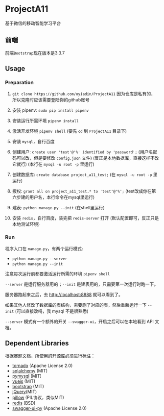 # ProjectA11

基于微信的移动智能学习平台

## 前端

前端`Bootstrap`现在版本是3.3.7

## Usage

### Preparation

1. `git clone https://github.com/oyiadin/ProjectA11` 因为仓库是私有的，所以克隆时应该需要登陆你的github账号

2. 安装 pipenv: `sudo pip install pipenv`

3. 安装运行所需环境 `pipenv install`

4. 激活开发环境 `pipenv shell` (要先 `cd` 到 `ProjectA11` 目录下)

5. 安装 `mysql`，自行百度

6. 创建用户: `create user 'test'@'%' identified by 'password';` (用户名密码可以改，但是要修改 `config.json` 文件) (反正是本地数据库，直接这样不改它就行) (本行在 `mysql -u root -p` 里运行)

7. 创建数据库: `create database project_a11_test;` (在 `mysql -u root -p` 里运行)

8. 授权: `grant all on project_a11_test.* to 'test'@'%';` (test改成你在第六步建的用户名，本行命令在mysql里运行)

9. 建表: `python manage.py --init` (在shell里运行)

10. 安装 `redis`，自行百度，装完把 `redis-server` 打开 (默认配置即可，反正只是本地测试环境)


### Run

程序入口在 `manage.py`，有两个运行模式:

* `python manage.py --server`
* `python manage.py --init`

注意每次运行前都要激活运行所需的环境 `pipenv shell`

`--server` 是运行服务器用的；`--init` 是建表用的，只需要第一次运行时跑一下。

服务器跑起来之后，去 [http://localhost:8888](http://localhost:8888) 就可以看到了。

如果其他人修改了数据库的表结构，需要删了对应的表，然后重新运行一下 `--init` (可以直接改吗，我 mysql 不是很熟悉)

`--server` 模式有一个额外的开关 `--swagger-ui`，开启之后可以在本地看到 API 文档。

## Dependent Libraries

根据赛题文档，所使用的开源库必须进行标注：

* [tornado](https://github.com/tornadoweb/tornado/blob/master/LICENSE) (Apache License 2.0)
* [sqlalchemy](https://github.com/zzzeek/sqlalchemy/blob/master/LICENSE) (MIT)
* [pymysql](https://github.com/PyMySQL/PyMySQL/blob/master/LICENSE) (MIT)
* [vuejs](https://github.com/vuejs/vue/blob/dev/LICENSE) (MIT)
* [bootstrap](https://getbootstrap.com/docs/4.2/about/license/) (MIT)
* [jQuery](https://github.com/jquery/jquery/blob/master/LICENSE.txt)(MIT)
* [pillow](https://github.com/python-pillow/Pillow/blob/master/LICENSE) (PIL协议，类似MIT)
* [redis](https://redis.io/topics/license/) (BSD)
* [swagger-ui-py](https://github.com/PWZER/swagger-ui-py) (Apache License 2.0)
